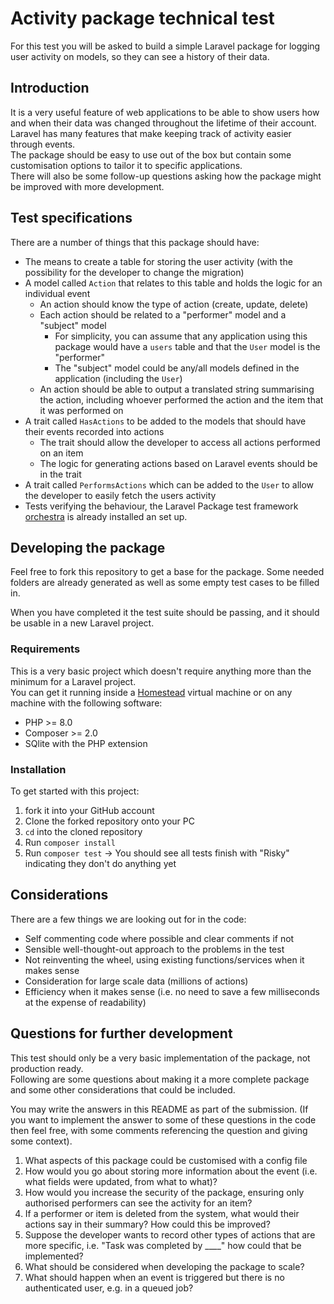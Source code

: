 # Activity package technical test

For this test you will be asked to build a simple Laravel package for logging user activity on models, so they can see a history of their data.

## Introduction
It is a very useful feature of web applications to be able to show users how and when their data was changed throughout the lifetime of their account. Laravel has many features that make keeping track of activity easier through events.  
The package should be easy to use out of the box but contain some customisation options to tailor it to specific applications.  
There will also be some follow-up questions asking how the package might be improved with more development.

## Test specifications
There are a number of things that this package should have:
- The means to create a table for storing the user activity (with the possibility for the developer to change the migration)
- A model called `Action` that relates to this table and holds the logic for an individual event
    - An action should know the type of action (create, update, delete)
    - Each action should be related to a "performer" model and a "subject" model
        - For simplicity, you can assume that any application using this package would have a `users` table and that the `User` model is the "performer"
        - The "subject" model could be any/all models defined in the application (including the `User`)
    - An action should be able to output a translated string summarising the action, including whoever performed the action and the item that it was performed on
- A trait called `HasActions` to be added to the models that should have their events recorded into actions
    - The trait should allow the developer to access all actions performed on an item
    - The logic for generating actions based on Laravel events should be in the trait
- A trait called `PerformsActions` which can be added to the `User` to allow the developer to easily fetch the users activity
- Tests verifying the behaviour, the Laravel Package test framework [orchestra](https://packages.tools/testbench) is already installed an set up.

## Developing the package
Feel free to fork this repository to get a base for the package. Some needed folders are already generated as well as some empty test cases to be filled in.

When you have completed it the test suite should be passing, and it should be usable in a new Laravel project.

### Requirements
This is a very basic project which doesn't require anything more than the minimum for a Laravel project.  
You can get it running inside a [Homestead](https://laravel.com/docs/9.x/homestead#main-content) virtual machine or on any machine with the following software:
- PHP >= 8.0
- Composer >= 2.0
- SQlite with the PHP extension

### Installation
To get started with this project:
1. fork it into your GitHub account
2. Clone the forked repository onto your PC
3. `cd` into the cloned repository
4. Run `composer install`
5. Run `composer test` -> You should see all tests finish with "Risky" indicating they don't do anything yet

## Considerations
There are a few things we are looking out for in the code:
- Self commenting code where possible and clear comments if not
- Sensible well-thought-out approach to the problems in the test
- Not reinventing the wheel, using existing functions/services when it makes sense
- Consideration for large scale data (millions of actions)
- Efficiency when it makes sense (i.e. no need to save a few milliseconds at the expense of readability)

## Questions for further development
This test should only be a very basic implementation of the package, not production ready.  
Following are some questions about making it a more complete package and some other considerations that could be included.

You may write the answers in this README as part of the submission. (If you want to implement the answer to some of these questions in the code then feel free, with some comments referencing the question and giving some context).

1. What aspects of this package could be customised with a config file
2. How would you go about storing more information about the event (i.e. what fields were updated, from what to what)?
3. How would you increase the security of the package, ensuring only authorised performers can see the activity for an item?
4. If a performer or item is deleted from the system, what would their actions say in their summary? How could this be improved?
5. Suppose the developer wants to record other types of actions that are more specific, i.e. "Task was completed by ____" how could that be implemented?
6. What should be considered when developing the package to scale?
7. What should happen when an event is triggered but there is no authenticated user, e.g. in a queued job?
